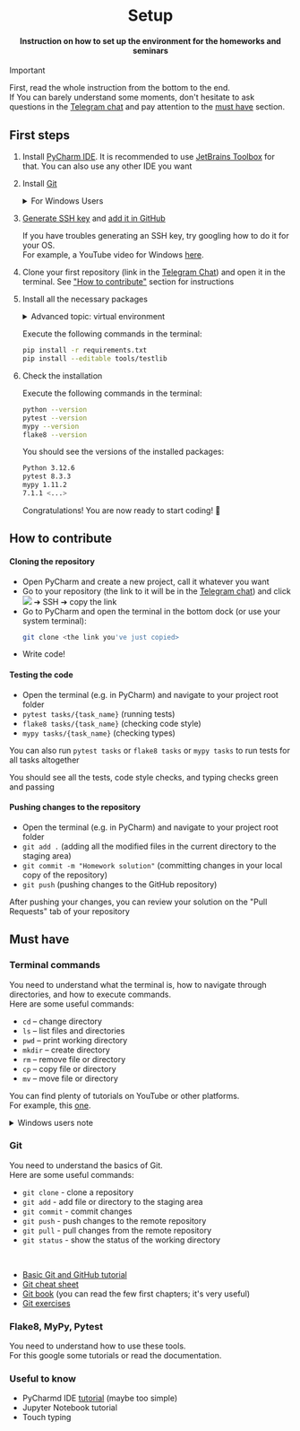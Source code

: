 <h1 align="center">Setup</h1>
<h4 align="center">Instruction on how to set up the environment for the homeworks and seminars</h4>

> [!IMPORTANT]
> First, read the whole instruction from the bottom to the end. \
> If You can barely understand some moments, don't hesitate to ask questions in the [Telegram chat](https://t.me/+zrpqje4r7U05MzUy) and pay attention to the [must have](#must-have) section.


## First steps

1) Install [PyCharm IDE](https://www.jetbrains.com/pycharm/download). It is recommended to use [JetBrains Toolbox](https://www.jetbrains.com/toolbox-app/) for that. You can also use any other IDE you want
2) Install [Git](https://git-scm.com/book/en/v2/Getting-Started-Installing-Git)

	<details><summary>For Windows Users</summary>

	In case you have an error like that:
	```bash
	Git is not recognized as an internal or external command
	```

	You need to edit the environment variables. YouTube video [here](https://youtu.be/v3RCp26naoI?si=qQMGsX3QLf4SNfQq).
	</details>

3) [Generate SSH key](https://docs.github.com/en/authentication/connecting-to-github-with-ssh/checking-for-existing-ssh-keys) and [add it in GitHub](https://github.com/settings/keys)

	If you have troubles generating an SSH key, try googling how to do it for your OS. \
	For example, a YouTube video for Windows [here](https://www.youtube.com/watch?v=a-zX_qc2S-M).

4) Clone your first repository (link in the [Telegram Chat](https://t.me/+zrpqje4r7U05MzUy)) and open it in the terminal. See ["How to contribute"](#cloning-the-repository) section for instructions

5) Install all the necessary packages

	<details><summary>Advanced topic: virtual environment</summary>

	*Note:* It's a good practice to use a virtual environment for the following steps. \
	You can find more information about virtual environments on the internet.
	</details>

	Execute the following commands in the terminal:
	```bash
	pip install -r requirements.txt
	pip install --editable tools/testlib
	```

6) Check the installation

	Execute the following commands in the terminal:
	```bash
	python --version
	pytest --version
	mypy --version
	flake8 --version
	```

	You should see the versions of the installed packages:

	```bash
	Python 3.12.6
	pytest 8.3.3
	mypy 1.11.2
	7.1.1 <...>
	```

	Congratulations! You are now ready to start coding! 🚀


## How to contribute

#### Cloning the repository
* Open PyCharm and create a new project, call it whatever you want
* Go to your repository (the link to it will be in the [Telegram chat](https://t.me/+zrpqje4r7U05MzUy)) and click <img src="http://gg.gg/click_code"> ➔ SSH ➔ copy the link
* Go to PyCharm and open the terminal in the bottom dock (or use your system terminal):
	```bash
	git clone <the link you've just copied>
	```
* Write code!

#### Testing the code
* Open the terminal (e.g. in PyCharm) and navigate to your project root folder
* `pytest tasks/{task_name}` (running tests)
* `flake8 tasks/{task_name}` (checking code style)
* `mypy tasks/{task_name}` (checking types)

You can also run `pytest tasks` or `flake8 tasks` or `mypy tasks` to run tests for all tasks altogether

You should see all the tests, code style checks, and typing checks green and passing

#### Pushing changes to the repository
* Open the terminal (e.g. in PyCharm) and navigate to your project root folder
* `git add .` (adding all the modified files in the current directory to the staging area)
* `git commit -m "Homework solution"` (committing changes in your local copy of the repository)
* `git push` (pushing changes to the GitHub repository)

After pushing your changes, you can review your solution on the "Pull Requests" tab of your repository

## Must have

### Terminal commands

You need to understand what the terminal is, how to navigate through directories, and how to execute commands. \
Here are some useful commands:
* `cd` – change directory
* `ls` – list files and directories
* `pwd` – print working directory
* `mkdir` – create directory
* `rm` – remove file or directory
* `cp` – copy file or directory
* `mv` – move file or directory

You can find plenty of tutorials on YouTube or other platforms. \
For example, this [one](https://youtu.be/uwAqEzhyjtw?si=um_ysNdEo1f5oi8z).

<details><summary>Windows users note</summary>

You can use Git Bash terminal which should be installed with Git. \
Another option is to use Windows Powershell or Windows Command Prompt.
* Command prompt [tutorial](https://www.youtube.com/playlist?list=PL6gx4Cwl9DGDV6SnbINlVUd0o2xT4JbMu) (1-5, 9 videos)

I strongly recommend you use the Git Bash terminal. You can set up Git Bash in PyCharm: [Instruction](https://ubuntuask.com/blog/how-to-invoke-pycharm-from-git-bash)

</details>

### Git

You need to understand the basics of Git. \
Here are some useful commands:
* `git clone` - clone a repository
* `git add` - add file or directory to the staging area
* `git commit` - commit changes
* `git push` - push changes to the remote repository
* `git pull` - pull changes from the remote repository
* `git status` - show the status of the working directory
<br>

* [Basic Git and GitHub tutorial](https://www.youtube.com/watch?v=RGOj5yH7evk)
* [Git cheat sheet](https://www.freecodecamp.org/news/git-cheat-sheet-and-best-practices-c6ce5321f52/)
* [Git book](https://git-scm.com/book/en/v2) (you can read the few first chapters; it's very useful)
* [Git exercises](https://gitexercises.fracz.com/)

### Flake8, MyPy, Pytest

You need to understand how to use these tools. \
For this google some tutorials or read the documentation.

### Useful to know

* PyCharmd IDE [tutorial](https://www.youtube.com/watch?v=2EB8siO-_OM&list=PLCTHcU1KoD98IeuVcqJ2rt1FNytfR_C90) (maybe too simple)
* Jupyter Notebook tutorial
* Touch typing
